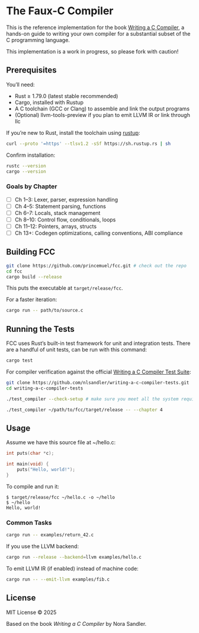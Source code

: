 # The Faux-C Compiler

This is the reference implementation for the book [Writing a C Compiler][writing-c-compiler], a hands-on guide to writing your own compiler for a substantial subset of the C programming language.

This implementation is a work in progress, so please fork with caution!

[writing-c-compiler]: https://nostarch.com/writing-c-compiler

## Prerequisites

You’ll need:

- Rust ≥ 1.79.0 (latest stable recommended)
- Cargo, installed with Rustup
- A C toolchain (GCC or Clang) to assemble and link the output programs
- (Optional) llvm-tools-preview if you plan to emit LLVM IR or link through llc

If you’re new to Rust, install the toolchain using [rustup](https://rustup.rs):

```sh
curl --proto '=https' --tlsv1.2 -sSf https://sh.rustup.rs | sh
```

Confirm installation:

```sh
rustc --version
cargo --version
```

### Goals by Chapter

- [ ] Ch 1–3: Lexer, parser, expression handling
- [ ] Ch 4–5: Statement parsing, functions
- [ ] Ch 6–7: Locals, stack management
- [ ] Ch 8–10: Control flow, conditionals, loops
- [ ] Ch 11–12: Pointers, arrays, structs
- [ ] Ch 13+: Codegen optimizations, calling conventions, ABI compliance

## Building FCC

```sh
git clone https://github.com/princemuel/fcc.git # check out the repo
cd fcc
cargo build --release
```

This puts the executable at `target/release/fcc`.

For a faster iteration:

```sh
cargo run -- path/to/source.c
```

## Running the Tests

FCC uses Rust’s built-in test framework for unit and integration tests. There are a handful of unit tests, can be run with this command:

```sh
cargo test
```

For compiler verification against the official [Writing a C Compiler Test Suite][test-suite]:

```sh
git clone https://github.com/nlsandler/writing-a-c-compiler-tests.git
cd writing-a-c-compiler-tests
```

```sh
./test_compiler --check-setup # make sure you meet all the system requirements
```

```sh
./test_compiler ~/path/to/fcc/target/release -- --chapter 4
```

[test-suite]: https://github.com/nlsandler/writing-a-c-compiler-tests

## Usage

Assume we have this source file at ~/hello.c:

```c
int puts(char *c);

int main(void) {
    puts("Hello, world!");
}
```

To compile and run it:

```console
$ target/release/fcc ~/hello.c -o ~/hello
$ ~/hello
Hello, world!
```

### Common Tasks

```sh
cargo run -- examples/return_42.c
```

If you use the LLVM backend:

```sh
cargo run --release --backend=llvm examples/hello.c
```

To emit LLVM IR (if enabled) instead of machine code:

```sh
cargo run -- --emit-llvm examples/fib.c
```

## License

MIT License © 2025

Based on the book _Writing a C Compiler_ by Nora Sandler.
